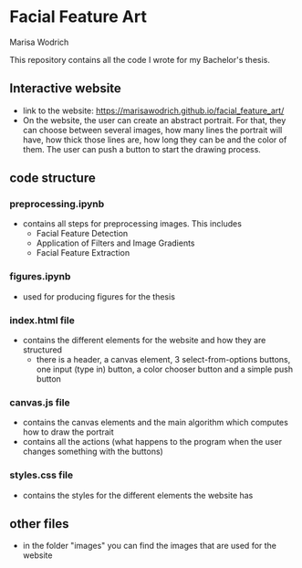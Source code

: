 # Facial Feature Art
Marisa Wodrich

This repository contains all the code I wrote for my Bachelor's thesis. 

## Interactive website 
* link to the website: https://marisawodrich.github.io/facial_feature_art/
* On the website, the user can create an abstract portrait. For that, they can choose between several images, how many lines the portrait will have, how thick those lines are, how long they can be and the color of them. The user can push a button to start the drawing process.

## code structure
### preprocessing.ipynb
* contains all steps for preprocessing images. This includes
  * Facial Feature Detection
  * Application of Filters and Image Gradients
  * Facial Feature Extraction
  
### figures.ipynb
* used for producing figures for the thesis

### index.html file
* contains the different elements for the website and how they are structured
  * there is a header, a canvas element, 3 select-from-options buttons, one input (type in) button, a color chooser button and a simple push button
### canvas.js file
* contains the canvas elements and the main algorithm which computes how to draw the portrait
* contains all the actions (what happens to the program when the user changes something with the buttons)
### styles.css file
* contains the styles for the different elements the website has
 
## other files 
* in the folder "images" you can find the images that are used for the website

